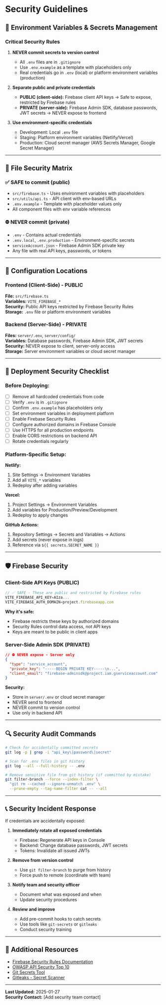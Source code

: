 # Security Guidelines

## 🔐 Environment Variables & Secrets Management

### Critical Security Rules

1. **NEVER commit secrets to version control**
   - All `.env` files are in `.gitignore`
   - Use `.env.example` as a template with placeholders only
   - Real credentials go in `.env` (local) or platform environment variables (production)

2. **Separate public and private credentials**
   - **PUBLIC (client-side):** Firebase client API keys → Safe to expose, restricted by Firebase rules
   - **PRIVATE (server-side):** Firebase Admin SDK, database passwords, JWT secrets → NEVER expose to frontend

3. **Use environment-specific credentials**
   - Development: Local `.env` file
   - Staging: Platform environment variables (Netlify/Vercel)
   - Production: Cloud secret manager (AWS Secrets Manager, Google Secret Manager)

---

## 📁 File Security Matrix

### ✅ SAFE to commit (public)
- `src/firebase.ts` - Uses environment variables with placeholders
- `src/utils/api.ts` - API client with env-based URLs
- `.env.example` - Template with placeholder values only
- All component files with env variable references

### ⛔ NEVER commit (private)
- `.env` - Contains actual credentials
- `.env.local`, `.env.production` - Environment-specific secrets
- `serviceAccount.json` - Firebase Admin SDK private key
- Any file with real API keys, passwords, or tokens

---

## 🔧 Configuration Locations

### Frontend (Client-Side) - PUBLIC
**File:** `src/firebase.ts`  
**Variables:** `VITE_FIREBASE_*`  
**Security:** Public API keys restricted by Firebase Security Rules  
**Storage:** `.env` file or platform environment variables

### Backend (Server-Side) - PRIVATE
**Files:** `server/.env`, `server/config/`  
**Variables:** Database passwords, Firebase Admin SDK, JWT secrets  
**Security:** NEVER expose to client, server-only access  
**Storage:** Server environment variables or cloud secret manager

---

## 🚀 Deployment Security Checklist

### Before Deploying:

- [ ] Remove all hardcoded credentials from code
- [ ] Verify `.env` is in `.gitignore`
- [ ] Confirm `.env.example` has placeholders only
- [ ] Set environment variables in deployment platform
- [ ] Enable Firebase Security Rules
- [ ] Configure authorized domains in Firebase Console
- [ ] Use HTTPS for all production endpoints
- [ ] Enable CORS restrictions on backend API
- [ ] Rotate credentials regularly

### Platform-Specific Setup:

**Netlify:**
1. Site Settings → Environment Variables
2. Add all `VITE_*` variables
3. Redeploy after adding variables

**Vercel:**
1. Project Settings → Environment Variables
2. Add variables for Production/Preview/Development
3. Redeploy to apply changes

**GitHub Actions:**
1. Repository Settings → Secrets and Variables → Actions
2. Add secrets (never expose in logs)
3. Reference via `${{ secrets.SECRET_NAME }}`

---

## 🛡️ Firebase Security

### Client-Side API Keys (PUBLIC)
```typescript
// ✅ SAFE - These are public and restricted by Firebase rules
VITE_FIREBASE_API_KEY=AIza...
VITE_FIREBASE_AUTH_DOMAIN=project.firebaseapp.com
```

**Why it's safe:**
- Firebase restricts these keys by authorized domains
- Security Rules control data access, not API keys
- Keys are meant to be public in client apps

### Server-Side Admin SDK (PRIVATE)
```json
// ⛔ NEVER expose - Server only
{
  "type": "service_account",
  "private_key": "-----BEGIN PRIVATE KEY-----\n...",
  "client_email": "firebase-adminsdk@project.iam.gserviceaccount.com"
}
```

**Security:**
- Store in `server/.env` or cloud secret manager
- NEVER send to frontend
- NEVER commit to version control
- Use only in backend API

---

## 🔍 Security Audit Commands

```bash
# Check for accidentally committed secrets
git log -p | grep -i "api_key\|password\|secret"

# Scan for .env files in git history
git log --all --full-history -- .env

# Remove sensitive file from git history (if committed by mistake)
git filter-branch --force --index-filter \
  "git rm --cached --ignore-unmatch .env" \
  --prune-empty --tag-name-filter cat -- --all
```

---

## 📞 Security Incident Response

If credentials are accidentally exposed:

1. **Immediately rotate all exposed credentials**
   - Firebase: Regenerate API keys in Console
   - Backend: Change database passwords, JWT secrets
   - Tokens: Invalidate all issued JWTs

2. **Remove from version control**
   - Use `git filter-branch` to purge from history
   - Force push to remote (coordinate with team)

3. **Notify team and security officer**
   - Document what was exposed and when
   - Update security procedures

4. **Review and improve**
   - Add pre-commit hooks to catch secrets
   - Use tools like `git-secrets` or `gitleaks`
   - Conduct security training

---

## 🔗 Additional Resources

- [Firebase Security Rules Documentation](https://firebase.google.com/docs/rules)
- [OWASP API Security Top 10](https://owasp.org/www-project-api-security/)
- [Git Secrets Tool](https://github.com/awslabs/git-secrets)
- [Gitleaks - Secret Scanner](https://github.com/gitleaks/gitleaks)

---

**Last Updated:** 2025-01-27  
**Security Contact:** [Add security team contact]
